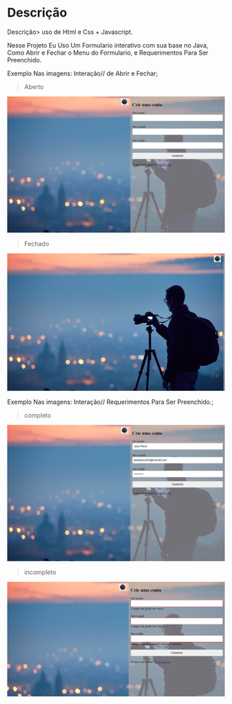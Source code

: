 # Descrição
Descrição> uso de Html e Css + Javascript.

Nesse Projeto Eu Uso Um Formulario interativo com sua base no Java,
Como Abrir e Fechar o Menu do Formulario, e Requerimentos Para Ser Preenchido.


Exemplo Nas imagens: Interação// de Abrir e Fechar;

>Aberto
<img src="pageA.png"/>


>Fechado
<img src="pageF.png"/>


Exemplo Nas imagens: Interação// Requerimentos Para Ser Preenchido.;

>completo
<img src="completo.png"/>


>incompleto
<img src="incompleto.png"/>